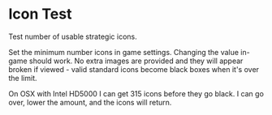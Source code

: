 # Icon Test

Test number of usable strategic icons.

Set the minimum number icons in game settings. Changing the value in-game should work. No extra images are provided and they will appear broken if viewed - valid standard icons become black boxes when it's over the limit.

On OSX with Intel HD5000 I can get 315 icons before they go black. I can go over, lower the amount, and the icons will return.
